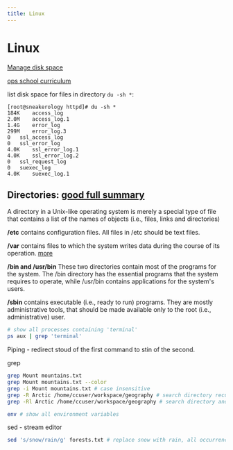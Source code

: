 ```yaml
---
title: Linux
---
```


<h1>Linux</h1>

[Manage disk space](https://kb.mediatemple.net/questions/916/Managing+your+disk+usage#dv)

[ops school curriculum](http://www.opsschool.org/en/latest/introduction.html)

list disk space for files in directory `du -sh *`:

~~~markup
[root@sneakerology httpd]# du -sh *
184K	access_log
2.0M	access_log.1
1.4G	error_log
299M	error_log.3
0	ssl_access_log
0	ssl_error_log
4.0K	ssl_error_log.1
4.0K	ssl_error_log.2
0	ssl_request_log
0	suexec_log
4.0K	suexec_log.1
~~~

## Directories: [good full summary](http://linuxcommand.org/lc3_lts0040.php)

A directory in a Unix-like operating system is merely a special type of file that contains a list of the names of objects (i.e., files, links and directories)

**/etc** contains configuration files. All files in /etc should be text files.

**/var** contains files to which the system writes data during the course of its operation. [more](http://www.linfo.org/var.html)

**/bin and /usr/bin** These two directories contain most of the programs for the system. The /bin directory has the essential programs that the system requires to operate, while /usr/bin contains applications for the system's users.

**/sbin** contains executable (i.e., ready to run) programs. They are mostly administrative tools, that should be made available only to the root (i.e., administrative) user.


~~~bash
# show all processes containing 'terminal'
ps aux | grep 'terminal'
~~~

Piping - redirect stoud of the first command to stin of the second.

grep

~~~bash
grep Mount mountains.txt
grep Mount mountains.txt --color
grep -i Mount mountains.txt # case insensitive
grep -R Arctic /home/ccuser/workspace/geography # search directory recursively
grep -Rl Arctic /home/ccuser/workspace/geography # search directory and list only (don't show full text occurance)
~~~

~~~bash
env # show all environment variables
~~~

sed - stream editor

~~~bash
sed 's/snow/rain/g' forests.txt # replace snow with rain, all occurrences in every line
~~~